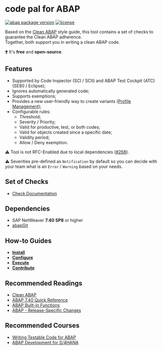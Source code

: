 # code pal for ABAP

[![abap package version](https://img.shields.io/endpoint?url=https://shield.abap.space/version-shield-json/github/SAP/code-pal-for-abap/src/y_code_pal_version.intf.abap/abap&label=version)](changelog.txt)
[![license](https://img.shields.io/github/license/SAP/code-pal-for-abap)](LICENSE)

Based on the [Clean ABAP](https://github.com/SAP/styleguides/blob/main/clean-abap/CleanABAP.md) style guide, this tool contains a set of checks to guarantee the Clean ABAP adherence.  
Together, both support you in writing a clean ABAP code. 

❣️ It's **free** and **open-source**.

## Features

- Supported by Code Inspector (SCI / SCII) and ABAP Test Cockpit (ATC) (SE80 / Eclipse);
- Ignores automatically generated code;
- Supports exemptions;
- Provides a new user-friendly way to create variants ([Profile Management](pages/how-to-configure.md));
- Configurable rules:
  - Threshold;
  - Severity / Priority;
  - Valid for productive, test, or both codes;
  - Valid for objects created since a specific date;
  - Validity period;
  - Allow / Deny exemption.
 
⚠️ Tool is not RFC-Enabled due to local dependencies ([#268](https://github.com/SAP/code-pal-for-abap/issues/268)). 

⚠️ Severities pre-defined as `Notification` by default so you can decide with your team what is an `Error` / `Warning` based on your needs. 

## Set of Checks

- [Check Documentation](docs/check_documentation.md)

## Dependencies

- SAP NetWeaver **7.40 SP8** or higher
- [abapGit](https://docs.abapgit.org/)

## How-to Guides

- **[Install](pages/how-to-install.md)**
- **[Configure](pages/how-to-configure.md)**
- **[Execute](pages/how-to-execute.md)**
- **[Contribute](pages/how-to-contribute.md)**

## Recommended Readings

- [Clean ABAP](https://github.com/SAP/styleguides/blob/main/clean-abap/CleanABAP.md)
- [ABAP 7.40 Quick Reference](https://blogs.sap.com/2015/10/25/abap-740-quick-reference/)
- [ABAP Built-in Functions](https://blogs.sap.com/2015/11/30/reminder-abap-built-in-functions/)
- [ABAP - Release-Specific Changes](https://help.sap.com/doc/abapdocu_latest_index_htm/latest/en-US/abennews.htm)

## Recommended Courses

- [Writing Testable Code for ABAP](https://open.sap.com/courses/wtc1/items/2gzG0sRlN1yjkTUREB02L9)
- [ABAP Development for S/4HANA](https://open.sap.com/courses/a4h1)
